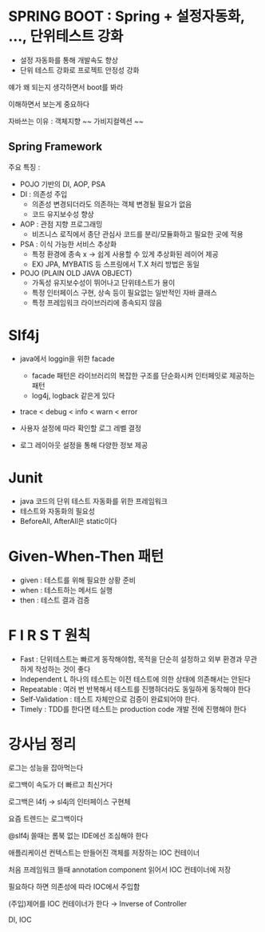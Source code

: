 # SPRING BOOT : Spring + 설정자동화, …, 단위테스트 강화

- 설정 자동화를 통해 개발속도 향상
- 단위 테스트 강화로 프로젝트 안정성 강화

얘가 왜 되는지 생각하면서 boot를 봐라

이해하면서 보는게 중요하다

자바쓰는 이유 : 객체지향 ~~ 가비지컬렉션 ~~

## Spring Framework

주요 특징 :

- POJO 기반의 DI, AOP, PSA
- DI : 의존성 주입
    - 의존성 변경되더라도 의존하는 객체 변경될 필요가 없음
    - 코드 유지보수성 향상
- AOP : 관점 지향 프로그래밍
    - 비즈니스 로직에서 종단 관심사 코드를 분리/모듈화하고 필요한 곳에 적용
- PSA : 이식 가능한 서비스 추상화
    - 특정 환경에 종속 x → 쉽게 사용할 수 있게 추상화된 레이어 제공
    - EX) JPA, MYBATIS 등 스프링에서 T.X 처리 방법은 동일
- POJO (PLAIN OLD JAVA OBJECT)
    - 가독성 유지보수성이 뛰어나고 단위테스트가 용이
    - 특정 인터페이스 구현, 상속 등이 필요없는 일반적인 자바 클래스
    - 특정 프레임워크 라이브러리에 종속되지 않음

# Slf4j

- java에서 loggin을 위한 facade
    - facade 패턴은 라이브러리의 복잡한 구조를 단순화시켜 인터페잇로 제공하는 패턴
    - log4j, logback 같은게 있다

- trace < debug < info < warn < error
- 사용자 설정에 따라 확인할 로그 레벨 결정
- 로그 레이아웃 설정을 통해 다양한 정보 제공

# Junit

- java 코드의 단위 테스트 자동화를 위한 프레임워크
- 테스트와 자동화의 필요성
- BeforeAll, AfterAll은 static이다

# Given-When-Then 패턴

- given : 테스트를 위해 필요한 상황 준비
- when : 테스트하는 메서드 실행
- then : 테스트 결과 검증

# F I R S T 원칙

- Fast : 단위테스트는 빠르게 동작해야함, 목적을 단순히 설정하고 외부 환경과 무관하게 작성하는 것이 좋다
- Independent L 하나의 테스트는 이전 테스트에 의한 상태에 의존해서는 안된다
- Repeatable : 여러 번 반복해서 테스트를 진행하더라도 동일하게 동작해야 한다
- Self-Validation : 테스트 자체만으로 검증이 완료되어야 한다.
- Timely : TDD를 한다면 테스트는 production code 개발 전에 진행해야 한다

# 강사님 정리

로그는 성능을 잡아먹는다

로그백이 속도가 더 빠르고 최신거다

로그백은 l4fj → sl4j의 인터페이스 구현체

요즘 트렌드는 로그백이다

@slf4j 쓸때는 롬북 없는 IDE에선 조심해야 한다

애플리케이션 컨텍스트는 만들어진 객체를 저장하는 IOC 컨테이너

처음 프레임워크 뜰때 annotation component 읽어서 IOC 컨테이너에 저장

필요하다 하면 의존성에 따라 IOC에서 주입함

(주입)제어를 IOC 컨테이너가 한다 → Inverse of Controller

 

DI, IOC
